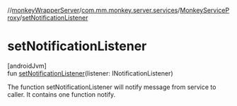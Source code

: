 //[monkeyWrapperServer](../../../index.md)/[com.mm.monkey.server.services](../index.md)/[MonkeyServiceProxy](index.md)/[setNotificationListener](set-notification-listener.md)

# setNotificationListener

[androidJvm]\
fun [setNotificationListener](set-notification-listener.md)(listener: INotificationListener)

The function setNotificationListener will notify message from service to caller. It contains one function notify.